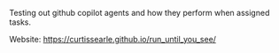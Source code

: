 Testing out github copilot agents and how they perform when assigned tasks.

Website: https://curtissearle.github.io/run_until_you_see/
